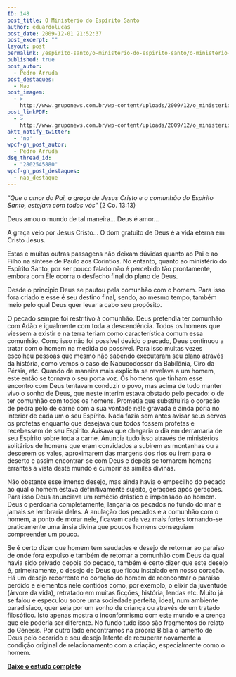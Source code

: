 ```yaml
---
ID: 148
post_title: O Ministério do Espírito Santo
author: eduardolucas
post_date: 2009-12-01 21:52:37
post_excerpt: ""
layout: post
permalink: /espirito-santo/o-ministerio-do-espirito-santo/o-ministerio-do-espirito-santo
published: true
post_autor:
  - Pedro Arruda
post_destaques:
  - Nao
post_imagem:
  - >
    http://www.gruponews.com.br/wp-content/uploads/2009/12/o_ministerio_do_espirito_santo.jpg
post_linkPDF:
  - >
    http://www.gruponews.com.br/wp-content/uploads/2009/12/o_ministerio_do_espirito_santo.pdf
aktt_notify_twitter:
  - 'no'
wpcf-gn_post_autor:
  - Pedro Arruda
dsq_thread_id:
  - "2802545880"
wpcf-gn_post_destaques:
  - nao_destaque
---
```

“<em>Que o amor do Pai, a graça de Jesus Cristo e a comunhão do Espírito Santo, estejam com todos vós</em>” (2 Co. 13:13)

Deus amou o mundo de tal maneira… Deus é amor…

A graça veio por Jesus Cristo… O dom gratuito de Deus é a vida eterna em Cristo Jesus.

Estas e muitas outras passagens não deixam dúvidas quanto ao Pai e ao Filho na síntese de Paulo aos Coríntios. No entanto, quanto ao ministério do Espírito Santo, por ser pouco falado não é percebido tão prontamente, embora com Ele ocorra o desfecho final do plano de Deus.

Desde o princípio Deus se pautou pela comunhão com o homem. Para isso fora criado e esse é seu destino final, sendo, ao mesmo tempo, também meio pelo qual Deus quer levar a cabo seu propósito.

O pecado sempre foi restritivo à comunhão. Deus pretendia ter comunhão com Adão e igualmente com toda a descendência. Todos os homens que viessem a existir e na terra teriam como característica comum essa comunhão. Como isso não foi possível devido o pecado, Deus continuou a tratar com o homem na medida do possível. Para isso muitas vezes escolheu pessoas que mesmo não sabendo executaram seu plano através da história, como vemos o caso de Nabucodossor da Babilônia, Ciro da Pérsia, etc. Quando de maneira mais explicita se revelava a um homem, este então se tornava o seu porta voz. Os homens que tinham esse encontro com Deus tentavam conduzir o povo, mas acima de tudo manter vivo o sonho de Deus, que neste ínterim estava obstado pelo pecado: o de ter comunhão com todos os homens. Prometia que substituiria o coração de pedra pelo de carne com a sua vontade nele gravada e ainda poria no interior de cada um o seu Espírito. Nada fazia sem antes avisar seus servos os profetas enquanto que desejava que todos fossem profetas e recebessem de seu Espírito. Avisava que chegaria o dia em derramaria de seu Espírito sobre toda a carne. Anuncia tudo isso através de ministérios solitários de homens que eram convidados a subirem as montanhas ou a descerem os vales, aproximarem das margens dos rios ou irem para o deserto e assim encontrar-se com Deus e depois se tornarem homens errantes a vista deste mundo e cumprir as símiles divinas.

Não obstante esse imenso desejo, mas ainda havia o empecilho do pecado ao qual o homem estava definitivamente sujeito, gerações após gerações. Para isso Deus anunciava um remédio drástico e impensado ao homem. Deus o perdoaria completamente, lançaria os pecados no fundo do mar e jamais se lembraria deles. A anulação dos pecados e a comunhão com o homem, a ponto de morar nele, ficavam cada vez mais fortes tornando-se praticamente uma ânsia divina que poucos homens conseguiam compreender um pouco.

Se é certo dizer que homem tem saudades e desejo de retornar ao paraíso de onde fora expulso e também de retomar a comunhão com Deus da qual havia sido privado depois do pecado, também é certo dizer que este desejo é, primeiramente, o desejo de Deus que ficou instalado em nosso coração. Há um desejo recorrente no coração do homem de reencontrar o paraíso perdido e elementos nele contidos como, por exemplo, o elixir da juventude (árvore da vida), retratado em muitas ficções, história, lendas etc. Muito já se falou e especulou sobre uma sociedade perfeita, ideal, num ambiente paradisíaco, quer seja por um sonho de criança ou através de um tratado filosófico. Isto apenas mostra o inconformismo com este mundo e a crença que ele poderia ser diferente. No fundo tudo isso são fragmentos do relato do Gênesis. Por outro lado encontramos na própria Bíblia o lamento de Deus pelo ocorrido e seu desejo latente de recuperar novamente a condição original de relacionamento com a criação, especialmente como o homem.

<strong><a href="http://www.gruponews.com.br/wp-content/uploads/2009/12/o_ministerio_do_espirito_santo.pdf" target="_blank">Baixe o estudo completo</a><a href="http://www.gruponews.com.br/wp-content/uploads/2009/12/o_ministerio_do_espirito_santo.pdf">
</a></strong>
